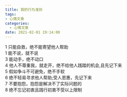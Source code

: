 ```yaml
---
title: 我的行为准则
tags: 
- 心情文章
categories:
  - 心情文章
date: 2021-02-01 19:14:00
---
```

1 只能自救，绝不能寄望他人帮助  
1 能不说，就不说  
3 能动手，绝不动口  
4 他人不尊重我，就走开，绝不给他人践踏的机会,且先记下来  
5 假如争斗不可避免，绝不手软  
6 绝不轻易寻求他人帮助;受人恩惠，先记下来  
7 不要抱怨，抱怨是解决不了实际问题的  
8 绝不忘记初衷且践行初衷不受以上限制

<!-- more -->